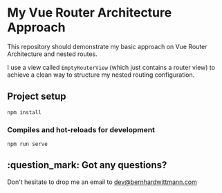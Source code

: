 # My Vue Router Architecture Approach

This repository should demonstrate my basic approach on Vue Router Architecture and nested routes.

I use a view called `EmptyRouterView` (which just contains a router view) to achieve a clean way to structure my nested routing configuration.

## Project setup
```
npm install
```

### Compiles and hot-reloads for development
```
npm run serve
```


## :question_mark: Got any questions? 

Don't hesitate to drop me an email to [dev@bernhardwittmann.com](mailto:dev@bernhardwittmann.com)
